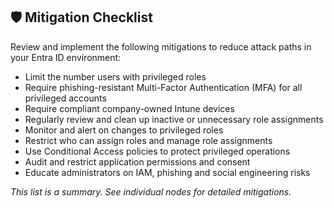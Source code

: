## 🛡️ Mitigation Checklist

Review and implement the following mitigations to reduce attack paths in your Entra ID environment:

- Limit the number users with privileged roles
- Require phishing-resistant Multi-Factor Authentication (MFA) for all privileged accounts
- Require compliant company-owned Intune devices
- Regularly review and clean up inactive or unnecessary role assignments
- Monitor and alert on changes to privileged roles
- Restrict who can assign roles and manage role assignments 
- Use Conditional Access policies to protect privileged operations
- Audit and restrict application permissions and consent
- Educate administrators on IAM, phishing and social engineering risks

_This list is a summary. See individual nodes for detailed mitigations._

